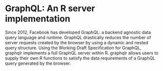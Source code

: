 # GraphQL: An R server implementation

Since 2012, Facebook has developed GraphQL: a backend agnostic data query language and runtime.  GraphQL drastically reduces the number of server requests created by the browser by using a dynamic and nested query structure.  Using the Working Draft Specification for GraphQL, graphqlr implements a full GraphQL server within R.  graphqlr allows users to supply their own R functions to satisfy the data requirements of a GraphQL query generated by the browser.
